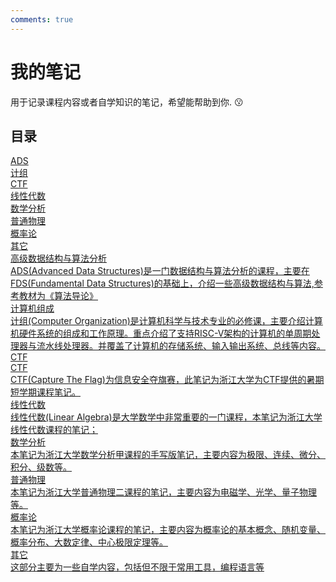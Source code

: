 ```yaml
---
comments: true
---
```

# 我的笔记

用于记录课程内容或者自学知识的笔记，希望能帮助到你.
:kissing:

## 目录

<div class="number-container">
  <a href="./ADS/">
    <div class="number" data-card="card1">ADS</div>
  </a>
  <a href="./CO/">
    <div class="number" data-card="card2">计组</div>
  </a>
  <a href="./CTF/CTF">
    <div class="number" data-card="card3">CTF</div>
  </a>
  <a href="./LA/linear-algebra">
    <div class="number" data-card="card4">线性代数</div>
  </a>
  <a href="./MA/">
    <div class="number" data-card="card5">数学分析</div>
  </a>
  <a href="./Physics/">
    <div class="number" data-card="card6">普通物理</div>
  </a>
  <a href="./Probability/">
    <div class="number" data-card="card7">概率论</div>
  </a>
  <a href="./CS/">
    <div class="number" data-card="card8">其它</div>
  </a>
</div>

<div class="card-container">
    <a href="./ADS/" class="card_stack" id="card1">
            <div class="title">高级数据结构与算法分析</div>
            <div class="description">
                ADS(Advanced Data Structures)是一门数据结构与算法分析的课程，主要在FDS(Fundamental Data Structures)的基础上，介绍一些高级数据结构与算法,参考教材为《算法导论》
            </div>
    </a>
    <a href="./CO/" class="card_stack" id="card2">
        <div class="title">计算机组成</div>
        <div class="description">
            计组(Computer Organization)是计算机科学与技术专业的必修课，主要介绍计算机硬件系统的组成和工作原理。重点介绍了支持RISC-V架构的计算机的单周期处理器与流水线处理器。并覆盖了计算机的存储系统、输入输出系统、总线等内容。
        </div>
    </a>
    <a href="./CTF/CTF" class="card_stack" id="card3">CTF
        <div class="title">CTF</div>
        <div class="description">
            CTF(Capture The Flag)为信息安全夺旗赛，此笔记为浙江大学为CTF提供的暑期短学期课程笔记。
        </div>
    </a>
    <a href="./LA/linear-algebra" class="card_stack" id="card4">
        <div class="title">线性代数</div>
        <div class="description">
            线性代数(Linear Algebra)是大学数学中非常重要的一门课程，本笔记为浙江大学线性代数课程的笔记；
        </div>
    </a>
    <a href="./MA/" class="card_stack" id="card5">
        <div class="title">数学分析</div>
        <div class="description">
            本笔记为浙江大学数学分析甲课程的手写版笔记，主要内容为极限、连续、微分、积分、级数等。
        </div>
    </a>
    <a href="./Physics/" class="card_stack" id="card6">
        <div class="title">普通物理</div>
        <div class="description">
            本笔记为浙江大学普通物理二课程的笔记，主要内容为电磁学、光学、量子物理等。
        </div>
    </a>
    <a href="./Probability/" class="card_stack" id="card7">
        <div class="title">概率论</div>
        <div class="description">
            本笔记为浙江大学概率论课程的笔记，主要内容为概率论的基本概念、随机变量、概率分布、大数定律、中心极限定理等。
        </div>
    </a>
    <a href="./CS/" class="card_stack" id="card8">
        <div class="title">其它</div>
        <div class="description">
            这部分主要为一些自学内容，包括但不限于常用工具，编程语言等
        </div>
    </a>
</div>
